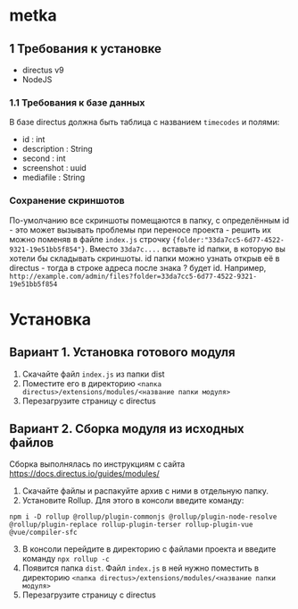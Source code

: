 # metka
## 1 Требования к установке
- directus v9
- NodeJS

### 1.1 Требования к базе данных
В базе directus должна быть таблица с названием `timecodes` и полями:
- id : int
- description : String
- second : int
- screenshot : uuid
- mediafile : String

### Сохранение скриншотов
По-умолчанию все скриншоты помещаются в папку, с определённым id - это может вызывать проблемы при переносе проекта - решить их можно поменяв в файле `index.js` строчку `{folder:"33da7cc5-6d77-4522-9321-19e51bb5f854"}`. Вместо `33da7c....` вставьте id папки, в которую вы хотели бы складывать скриншоты. id папки можно узнать открыв её в directus - тогда в строке адреса после знака ? будет id. Например, `http://example.com/admin/files?folder=33da7cc5-6d77-4522-9321-19e51bb5f854`

# Установка
## Вариант 1. Установка готового модуля
1. Скачайте файл `index.js` из папки dist
2. Поместите его в директорию `<папка directus>/extensions/modules/<название папки модуля>`
3. Перезагрузите страницу с directus

## Вариант 2. Сборка модуля из исходных файлов
Сборка выполнялась по инструкциям с сайта https://docs.directus.io/guides/modules/
1. Скачайте файлы и распакуйте архив с ними в отдельную папку.
2. Установите Rollup. Для этого в консоли введите команду:
```
npm i -D rollup @rollup/plugin-commonjs @rollup/plugin-node-resolve @rollup/plugin-replace rollup-plugin-terser rollup-plugin-vue @vue/compiler-sfc
```
3.  В консоли перейдите в директорию с файлами проекта и введите команду `npx rollup -c`
4. Появится папка `dist`. Файл `index.js` в ней нужно поместить в директорию `<папка directus>/extensions/modules/<название папки модуля>`
5. Перезагрузите страницу с directus


